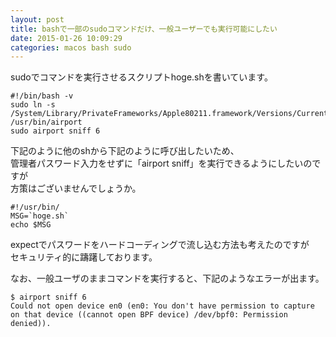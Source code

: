 ```yaml
---
layout: post
title: bashで一部のsudoコマンドだけ、一般ユーザーでも実行可能にしたい
date: 2015-01-26 10:09:29
categories: macos bash sudo
---
```

<p>sudoでコマンドを実行させるスクリプトhoge.shを書いています。</p>

<pre><code>#!/bin/bash -v
sudo ln -s /System/Library/PrivateFrameworks/Apple80211.framework/Versions/Current/Resources/airport /usr/bin/airport
sudo airport sniff 6
</code></pre>

<p>下記のように他のshから下記のように呼び出したいため、<br>
管理者パスワード入力をせずに「airport sniff」を実行できるようにしたいのですが<br>
方策はございませんでしょうか。</p>

<pre><code>#!/usr/bin/
MSG=`hoge.sh`
echo $MSG
</code></pre>

<p>expectでパスワードをハードコーディングで流し込む方法も考えたのですが<br>
セキュリティ的に躊躇しております。</p>

<p>なお、一般ユーザのままコマンドを実行すると、下記のようなエラーが出ます。</p>

<pre><code>$ airport sniff 6
Could not open device en0 (en0: You don't have permission to capture on that device ((cannot open BPF device) /dev/bpf0: Permission denied)).
</code></pre>
